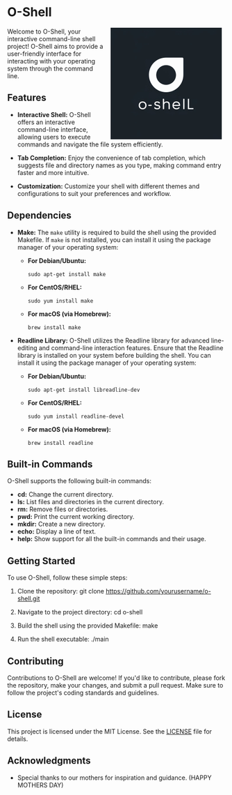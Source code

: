 # O-Shell

<img src="./img/logo.jpeg" align="right" width="256" height="256" style="margin: 0 10px">

Welcome to O-Shell, your interactive command-line shell project! O-Shell aims to provide a user-friendly interface for interacting with your operating system through the command line.

## Features

- **Interactive Shell:** O-Shell offers an interactive command-line interface, allowing users to execute commands and navigate the file system efficiently.

- **Tab Completion:** Enjoy the convenience of tab completion, which suggests file and directory names as you type, making command entry faster and more intuitive.

- **Customization:** Customize your shell with different themes and configurations to suit your preferences and workflow.

## Dependencies

- **Make:** The `make` utility is required to build the shell using the provided Makefile. If `make` is not installed, you can install it using the package manager of your operating system:
  - **For Debian/Ubuntu:**
    ```
    sudo apt-get install make
    ```
  - **For CentOS/RHEL:**
    ```
    sudo yum install make
    ```
  - **For macOS (via Homebrew):**
    ```
    brew install make
    ```

- **Readline Library:** O-Shell utilizes the Readline library for advanced line-editing and command-line interaction features. Ensure that the Readline library is installed on your system before building the shell. You can install it using the package manager of your operating system:
  - **For Debian/Ubuntu:**
    ```
    sudo apt-get install libreadline-dev
    ```
  - **For CentOS/RHEL:**
    ```
    sudo yum install readline-devel
    ```
  - **For macOS (via Homebrew):**
    ```
    brew install readline

## Built-in Commands

O-Shell supports the following built-in commands:

- **cd:** Change the current directory.
- **ls:** List files and directories in the current directory.
- **rm:** Remove files or directories.
- **pwd:** Print the current working directory.
- **mkdir:** Create a new directory.
- **echo:** Display a line of text.
- **help:** Show support for all the built-in commands and their usage.

## Getting Started

To use O-Shell, follow these simple steps:

1. Clone the repository:
git clone https://github.com/yourusername/o-shell.git


2. Navigate to the project directory:
cd o-shell



3. Build the shell using the provided Makefile:
make

4. Run the shell executable:
./main

## Contributing

Contributions to O-Shell are welcome! If you'd like to contribute, please fork the repository, make your changes, and submit a pull request. Make sure to follow the project's coding standards and guidelines.

## License

This project is licensed under the MIT License. See the [LICENSE](LICENSE) file for details.

## Acknowledgments

- Special thanks to our mothers for inspiration and guidance.
(HAPPY MOTHERS DAY)